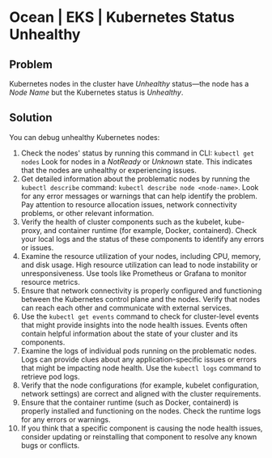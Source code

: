 <meta name="robots" content="noindex">

# Ocean | EKS | Kubernetes Status Unhealthy

## Problem

Kubernetes nodes in the cluster have <i>Unhealthy</i> status—the node has a <i>Node Name</i> but the Kubernetes status is <i>Unhealthy</i>.

## Solution

You can debug unhealthy Kubernetes nodes:

1. Check the nodes' status by running this command in CLI: `kubectl get nodes`
   Look for nodes in a <i>NotReady</i> or <i>Unknown</i> state. This indicates that the nodes are unhealthy or experiencing issues.
2. Get detailed information about the problematic nodes by running the `kubectl describe` command: `kubectl describe node <node-name>`.
   Look for any error messages or warnings that can help identify the problem. Pay attention to resource allocation issues, network connectivity problems, or other relevant information.
3. Verify the health of cluster components such as the kubelet, kube-proxy, and container runtime (for example, Docker, containerd). Check your local logs and the status of these components to identify any errors or issues.
4. Examine the resource utilization of your nodes, including CPU, memory, and disk usage. High resource utilization can lead to node instability or unresponsiveness. Use tools like Prometheus or Grafana to monitor resource metrics.
5. Ensure that network connectivity is properly configured and functioning between the Kubernetes control plane and the nodes. Verify that nodes can reach each other and communicate with external services.
6. Use the `kubectl get events` command to check for cluster-level events that might provide insights into the node health issues. Events often contain helpful information about the state of your cluster and its components.
7. Examine the logs of individual pods running on the problematic nodes. Logs can provide clues about any application-specific issues or errors that might be impacting node health. Use the `kubectl logs` command to retrieve pod logs.
8. Verify that the node configurations (for example, kubelet configuration, network settings) are correct and aligned with the cluster requirements.
9. Ensure that the container runtime (such as Docker, containerd) is properly installed and functioning on the nodes. Check the runtime logs for any errors or warnings.
10. If you think that a specific component is causing the node health issues, consider updating or reinstalling that component to resolve any known bugs or conflicts.
